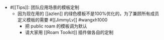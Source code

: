 - #[[Tips]]: 团队应用场景的模板定制
    - 因为现在用的 [[azlen]] 的绿色模板不是100%优化的，为了兼顾所有成员定义模板的需要 #[[JimmyLv]] #wangxh1000
        - 把 public roam 的模板调为默认
        - 请大家用 [[Roam Toolkit]] 插件做各自的定制
